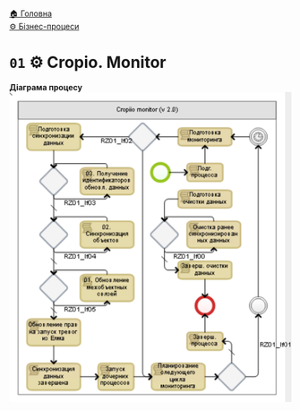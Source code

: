 ﻿[🏠 Головна](../../../README.MD)  
[⚙️ Бізнес-процеси](../../README.MD) 

# `01` ⚙️ Cropio. Monitor

**Діаграма процесу**  
![Діаграма процесу](./Pictures/ProcDiagram.png)